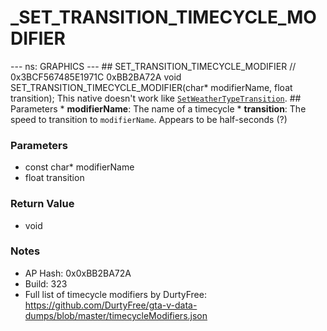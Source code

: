 # _SET_TRANSITION_TIMECYCLE_MODIFIER

--- ns: GRAPHICS --- ## SET_TRANSITION_TIMECYCLE_MODIFIER  // 0x3BCF567485E1971C 0xBB2BA72A void SET_TRANSITION_TIMECYCLE_MODIFIER(char* modifierName, float transition);  This native doesn't work like [`SetWeatherTypeTransition`](#_0x578C752848ECFA0C).  ## Parameters * **modifierName**: The name of a timecycle * **transition**: The speed to transition to `modifierName`. Appears to be half-seconds (?)

### Parameters
* const char* modifierName
* float transition

### Return Value
* void

### Notes
* AP Hash: 0x0xBB2BA72A
* Build: 323
* Full list of timecycle modifiers by DurtyFree: https://github.com/DurtyFree/gta-v-data-dumps/blob/master/timecycleModifiers.json

